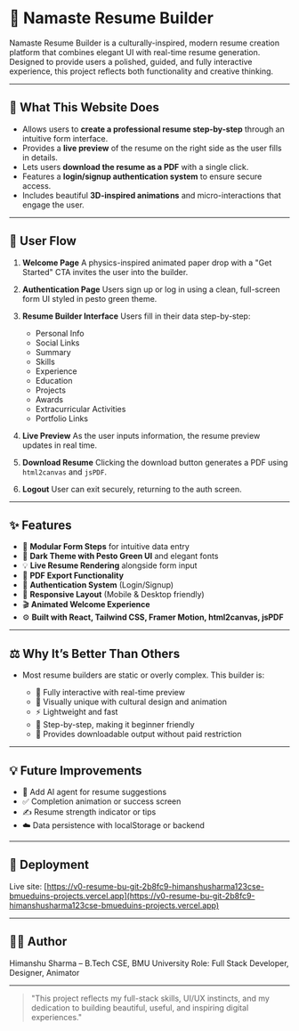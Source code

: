 # 🙏 Namaste Resume Builder

Namaste Resume Builder is a culturally-inspired, modern resume creation platform that combines elegant UI with real-time resume generation. Designed to provide users a polished, guided, and fully interactive experience, this project reflects both functionality and creative thinking.

---

## 🚀 What This Website Does

* Allows users to **create a professional resume step-by-step** through an intuitive form interface.
* Provides a **live preview** of the resume on the right side as the user fills in details.
* Lets users **download the resume as a PDF** with a single click.
* Features a **login/signup authentication system** to ensure secure access.
* Includes beautiful **3D-inspired animations** and micro-interactions that engage the user.

---

## 🔁 User Flow

1. **Welcome Page**
   A physics-inspired animated paper drop with a "Get Started" CTA invites the user into the builder.

2. **Authentication Page**
   Users sign up or log in using a clean, full-screen form UI styled in pesto green theme.

3. **Resume Builder Interface**
   Users fill in their data step-by-step:

   * Personal Info
   * Social Links
   * Summary
   * Skills
   * Experience
   * Education
   * Projects
   * Awards
   * Extracurricular Activities
   * Portfolio Links

4. **Live Preview**
   As the user inputs information, the resume preview updates in real time.

5. **Download Resume**
   Clicking the download button generates a PDF using `html2canvas` and `jsPDF`.

6. **Logout**
   User can exit securely, returning to the auth screen.

---

## ✨ Features

* 🧩 **Modular Form Steps** for intuitive data entry
* 🎨 **Dark Theme with Pesto Green UI** and elegant fonts
* 💡 **Live Resume Rendering** alongside form input
* 📄 **PDF Export Functionality**
* 🔐 **Authentication System** (Login/Signup)
* 📱 **Responsive Layout** (Mobile & Desktop friendly)
* 🎬 **Animated Welcome Experience**
* ⚙️ **Built with React, Tailwind CSS, Framer Motion, html2canvas, jsPDF**

---

## ⚖️ Why It’s Better Than Others

* Most resume builders are static or overly complex. This builder is:

  * 🔄 Fully interactive with real-time preview
  * 🌱 Visually unique with cultural design and animation
  * ⚡ Lightweight and fast
  * 🎯 Step-by-step, making it beginner friendly
  * 🎁 Provides downloadable output without paid restriction

---

## 💡 Future Improvements

* 🧠 Add AI agent for resume suggestions
* ✅ Completion animation or success screen
* ✍️ Resume strength indicator or tips
* ☁️ Data persistence with localStorage or backend

---

## 📌 Deployment

Live site: [https://v0-resume-bu-git-2b8fc9-himanshusharma123cse-bmueduins-projects.vercel.app](https://v0-resume-bu-git-2b8fc9-himanshusharma123cse-bmueduins-projects.vercel.app)

---

## 👨‍💻 Author

Himanshu Sharma – B.Tech CSE, BMU University
Role: Full Stack Developer, Designer, Animator

---

> "This project reflects my full-stack skills, UI/UX instincts, and my dedication to building beautiful, useful, and inspiring digital experiences."
